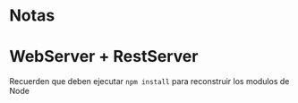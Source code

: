 # Notas
# WebServer + RestServer

Recuerden que deben ejecutar ```npm install``` para reconstruir los modulos de Node
